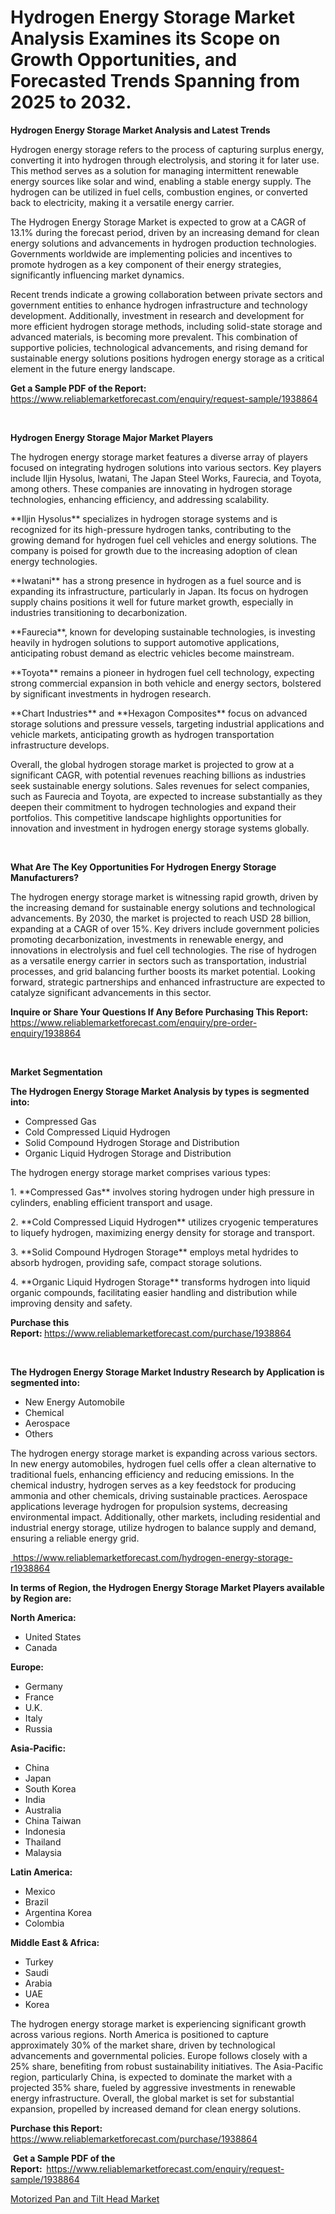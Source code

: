 <p><h1>Hydrogen Energy Storage Market Analysis Examines its Scope on Growth Opportunities, and Forecasted Trends Spanning from 2025 to 2032.</h1></p><p><strong>Hydrogen Energy Storage Market Analysis and Latest Trends</strong></p>
<p><p>Hydrogen energy storage refers to the process of capturing surplus energy, converting it into hydrogen through electrolysis, and storing it for later use. This method serves as a solution for managing intermittent renewable energy sources like solar and wind, enabling a stable energy supply. The hydrogen can be utilized in fuel cells, combustion engines, or converted back to electricity, making it a versatile energy carrier.</p><p>The Hydrogen Energy Storage Market is expected to grow at a CAGR of 13.1% during the forecast period, driven by an increasing demand for clean energy solutions and advancements in hydrogen production technologies. Governments worldwide are implementing policies and incentives to promote hydrogen as a key component of their energy strategies, significantly influencing market dynamics. </p><p>Recent trends indicate a growing collaboration between private sectors and government entities to enhance hydrogen infrastructure and technology development. Additionally, investment in research and development for more efficient hydrogen storage methods, including solid-state storage and advanced materials, is becoming more prevalent. This combination of supportive policies, technological advancements, and rising demand for sustainable energy solutions positions hydrogen energy storage as a critical element in the future energy landscape.</p></p>
<p><strong>Get a Sample PDF of the Report:&nbsp;</strong> <a href="https://www.reliablemarketforecast.com/enquiry/request-sample/1938864?utm_campaign=3078&utm_medium=2&utm_source=Github&utm_content=ia&utm_term=08042025&utm_id=hydrogen-energy-storage">https://www.reliablemarketforecast.com/enquiry/request-sample/1938864</a></p>
<p>&nbsp;</p>
<p><strong>Hydrogen Energy Storage Major Market Players</strong></p>
<p><p>The hydrogen energy storage market features a diverse array of players focused on integrating hydrogen solutions into various sectors. Key players include Iljin Hysolus, Iwatani, The Japan Steel Works, Faurecia, and Toyota, among others. These companies are innovating in hydrogen storage technologies, enhancing efficiency, and addressing scalability.</p><p>**Iljin Hysolus** specializes in hydrogen storage systems and is recognized for its high-pressure hydrogen tanks, contributing to the growing demand for hydrogen fuel cell vehicles and energy solutions. The company is poised for growth due to the increasing adoption of clean energy technologies.</p><p>**Iwatani** has a strong presence in hydrogen as a fuel source and is expanding its infrastructure, particularly in Japan. Its focus on hydrogen supply chains positions it well for future market growth, especially in industries transitioning to decarbonization.</p><p>**Faurecia**, known for developing sustainable technologies, is investing heavily in hydrogen solutions to support automotive applications, anticipating robust demand as electric vehicles become mainstream. </p><p>**Toyota** remains a pioneer in hydrogen fuel cell technology, expecting strong commercial expansion in both vehicle and energy sectors, bolstered by significant investments in hydrogen research.</p><p>**Chart Industries** and **Hexagon Composites** focus on advanced storage solutions and pressure vessels, targeting industrial applications and vehicle markets, anticipating growth as hydrogen transportation infrastructure develops.</p><p>Overall, the global hydrogen storage market is projected to grow at a significant CAGR, with potential revenues reaching billions as industries seek sustainable energy solutions. Sales revenues for select companies, such as Faurecia and Toyota, are expected to increase substantially as they deepen their commitment to hydrogen technologies and expand their portfolios. This competitive landscape highlights opportunities for innovation and investment in hydrogen energy storage systems globally.</p></p>
<p>&nbsp;</p>
<p><strong>What Are The Key Opportunities For Hydrogen Energy Storage Manufacturers?</strong></p>
<p><p>The hydrogen energy storage market is witnessing rapid growth, driven by the increasing demand for sustainable energy solutions and technological advancements. By 2030, the market is projected to reach USD 28 billion, expanding at a CAGR of over 15%. Key drivers include government policies promoting decarbonization, investments in renewable energy, and innovations in electrolysis and fuel cell technologies. The rise of hydrogen as a versatile energy carrier in sectors such as transportation, industrial processes, and grid balancing further boosts its market potential. Looking forward, strategic partnerships and enhanced infrastructure are expected to catalyze significant advancements in this sector.</p></p>
<p><strong>Inquire or Share Your Questions If Any Before Purchasing This Report:</strong> <a href="https://www.reliablemarketforecast.com/enquiry/pre-order-enquiry/1938864?utm_campaign=3078&utm_medium=2&utm_source=Github&utm_content=ia&utm_term=08042025&utm_id=hydrogen-energy-storage">https://www.reliablemarketforecast.com/enquiry/pre-order-enquiry/1938864</a></p>
<p>&nbsp;</p>
<p><strong>Market Segmentation</strong></p>
<p><strong>The Hydrogen Energy Storage Market Analysis by types is segmented into:</strong></p>
<p><ul><li>Compressed Gas</li><li>Cold Compressed Liquid Hydrogen</li><li>Solid Compound Hydrogen Storage and Distribution</li><li>Organic Liquid Hydrogen Storage and Distribution</li></ul></p>
<p><p>The hydrogen energy storage market comprises various types: </p><p>1. **Compressed Gas** involves storing hydrogen under high pressure in cylinders, enabling efficient transport and usage. </p><p>2. **Cold Compressed Liquid Hydrogen** utilizes cryogenic temperatures to liquefy hydrogen, maximizing energy density for storage and transport. </p><p>3. **Solid Compound Hydrogen Storage** employs metal hydrides to absorb hydrogen, providing safe, compact storage solutions. </p><p>4. **Organic Liquid Hydrogen Storage** transforms hydrogen into liquid organic compounds, facilitating easier handling and distribution while improving density and safety.</p></p>
<p><strong>Purchase this Report:&nbsp;</strong><a href="https://www.reliablemarketforecast.com/purchase/1938864?utm_campaign=3078&utm_medium=2&utm_source=Github&utm_content=ia&utm_term=08042025&utm_id=hydrogen-energy-storage">https://www.reliablemarketforecast.com/purchase/1938864</a></p>
<p>&nbsp;</p>
<p><strong>The Hydrogen Energy Storage Market Industry Research by Application is segmented into:</strong></p>
<p><ul><li>New Energy Automobile</li><li>Chemical</li><li>Aerospace</li><li>Others</li></ul></p>
<p><p>The hydrogen energy storage market is expanding across various sectors. In new energy automobiles, hydrogen fuel cells offer a clean alternative to traditional fuels, enhancing efficiency and reducing emissions. In the chemical industry, hydrogen serves as a key feedstock for producing ammonia and other chemicals, driving sustainable practices. Aerospace applications leverage hydrogen for propulsion systems, decreasing environmental impact. Additionally, other markets, including residential and industrial energy storage, utilize hydrogen to balance supply and demand, ensuring a reliable energy grid.</p></p>
<p><a href="https://www.reliablemarketforecast.com/hydrogen-energy-storage-r1938864?utm_campaign=3078&utm_medium=2&utm_source=Github&utm_content=ia&utm_term=08042025&utm_id=hydrogen-energy-storage">&nbsp;https://www.reliablemarketforecast.com/hydrogen-energy-storage-r1938864</a></p>
<p><strong>In terms of Region, the Hydrogen Energy Storage Market Players available by Region are:</strong></p>
<p>
    <p> <strong> North America: </strong>
        <ul>
            <li>United States</li>
            <li>Canada</li>
        </ul>
        </p> 
    <p> <strong> Europe: </strong>
        <ul>
            <li>Germany</li>
            <li>France</li>
            <li>U.K.</li>
            <li>Italy</li>
            <li>Russia</li>
        </ul>
        </p> 
    <p> <strong> Asia-Pacific: </strong>
        <ul>
            <li>China</li>
            <li>Japan</li>
            <li>South Korea</li>
            <li>India</li>
            <li>Australia</li>
            <li>China Taiwan</li>
            <li>Indonesia</li>
            <li>Thailand</li>
            <li>Malaysia</li>
        </ul>
        </p> 
    <p> <strong> Latin America: </strong>
        <ul>
            <li>Mexico</li>
            <li>Brazil</li>
            <li>Argentina Korea</li>
            <li>Colombia</li>
        </ul>
        </p> 
    <p> <strong> Middle East & Africa: </strong>
        <ul>
            <li>Turkey</li>
            <li>Saudi</li>
            <li>Arabia</li>
            <li>UAE</li>
            <li>Korea</li>
        </ul>
    </p>
    </p>
<p><p>The hydrogen energy storage market is experiencing significant growth across various regions. North America is positioned to capture approximately 30% of the market share, driven by technological advancements and governmental policies. Europe follows closely with a 25% share, benefiting from robust sustainability initiatives. The Asia-Pacific region, particularly China, is expected to dominate the market with a projected 35% share, fueled by aggressive investments in renewable energy infrastructure. Overall, the global market is set for substantial expansion, propelled by increased demand for clean energy solutions.</p></p>
<p><strong>Purchase this Report: </strong><a href="https://www.reliablemarketforecast.com/purchase/1938864?utm_campaign=3078&utm_medium=2&utm_source=Github&utm_content=ia&utm_term=08042025&utm_id=hydrogen-energy-storage">https://www.reliablemarketforecast.com/purchase/1938864</a></p>
<p>&nbsp;<strong>Get a Sample PDF of the Report:&nbsp;&nbsp;</strong><a href="https://www.reliablemarketforecast.com/enquiry/request-sample/1938864?utm_campaign=3078&utm_medium=2&utm_source=Github&utm_content=ia&utm_term=08042025&utm_id=hydrogen-energy-storage">https://www.reliablemarketforecast.com/enquiry/request-sample/1938864</a></p>
<p><strong></strong></p>
<p><p><a href="https://github.com/lindaopodray/Market-Research-Report-List-1/blob/main/motorized-pan-and-tilt-head-market.md?utm_campaign=3078&utm_medium=2&utm_source=Github&utm_content=ia&utm_term=08042025&utm_id=hydrogen-energy-storage">Motorized Pan and Tilt Head Market</a></p></p>